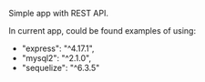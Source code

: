 Simple app with REST API. 

In current app, could be found examples of using:
- "express": "^4.17.1",
- "mysql2": "^2.1.0",
- "sequelize": "^6.3.5"


